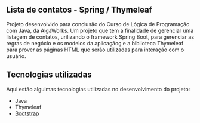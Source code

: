 ## Lista de contatos - Spring / Thymeleaf

Projeto desenvolvido para conclusão do Curso de Lógica de Programação com Java, da AlgaWorks. Um projeto que tem a finalidade de gerenciar uma listagem de contatos, urilizando o framework Spring Boot, para gerenciar as regras de negócio e os modelos da aplicaçãoç e a biblioteca Thymeleaf para prover as páginas HTML que serão utilizadas para interação com o usuário.

## Tecnologias utilizadas

Aqui estão alguimas tecnologias utilizadas no desenvolvimento do projeto:

- Java
- Thymeleaf
- [Bootstrap](https://getbootstrap.com/)

